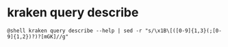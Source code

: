 # kraken query describe

``` title="$ kraken query describe --help"
@shell kraken query describe --help | sed -r "s/\x1B\[([0-9]{1,3}(;[0-9]{1,2})?)?[mGK]//g"
```
